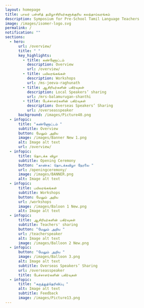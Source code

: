 ```yaml
---
layout: homepage
title: பாலர் பள்ளித் தமிழாசிரியர்களுக்குரிய கலந்தாய்வரங்கம்
description: Symposium for Pre-School Tamil Language Teachers
image: /images/isomer-logo.svg
permalink: /
notification: ""
sections:
  - hero:
      url: /overview/
      title: " "
      key_highlights:
        - title: கண்ணோட்டம்
          description: Overview
          url: /overview/
        - title: பயிலரங்கங்கள்
          description: Workshops
          url: /ms-jeeva-raghunath
        - title: ஆசிரியர்களின் பகிர்வுகள்
          description: Local Speakers’ sharing
          url: /mrs-balamurugan-shanthi
        - title: பேச்சாளர்களின் பகிர்வுகள்
          description: Overseas Speakers’ Sharing
          url: /overseasspeaker
      background: /images/Picture40.png
  - infopic:
      title: "கண்ணோட்டம் "
      subtitle: Overview
      button: மேலும் அறிய
      image: /images/Banner New 1.png
      alt: Image alt text
      url: /overview/
  - infopic:
      title: தொடக்க விழா
      subtitle: Opening Ceremony
      button: "காண்க: தொடக்கவிழா நேரலை "
      url: /openingceremony/
      image: /images/BANNER.png
      alt: Image alt text
  - infopic:
      title: பயிலரங்கங்கள்
      subtitle: Workshops
      button: மேலும் அறிய
      url: /workshops
      image: /images/Baloon 1 New.png
      alt: Image alt text
  - infopic:
      title: ஆசிரியர்களின் பகிர்வுகள்
      subtitle: Teachers' sharing
      button: "மேலும் அறிய "
      url: /teacherspeaker
      alt: Image alt text
      image: /images/Balloon 2 New.png
  - infopic:
      button: "மேலும் அறிய "
      image: /images/Balloon 3.png
      alt: Image alt text
      subtitle: Overseas Speakers’ Sharing
      url: /overseasspeaker
      title: பேச்சாளர்களின் பகிர்வுகள்
  - infopic:
      title: "கருத்துத்தெரிவிப்பு "
      alt: Image alt text
      subtitle: Feedback
      image: /images/Picture13.png
---
```

